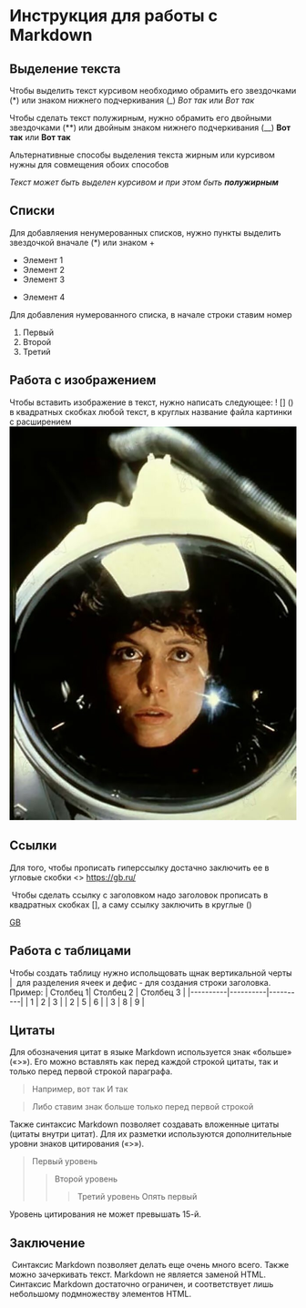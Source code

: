 # Инструкция для работы с Markdown

## Выделение текста
Чтобы выделить текст курсивом необходимо обрамить его звездочками (*) или знаком нижнего подчеркивания (_) *Вот так* или _Вот так_

Чтобы сделать текст полужирным, нужно обрамить его двойными звездочками (**) или двойным знаком нижнего подчеркивания (__) **Вот так** или __Вот так__

Альтернативные способы выделения текста жирным или курсивом нужны для совмещения обоих способов

_Текст может быть выделен курсивом и при этом быть **полужирным**_
## Списки

Для добавляения ненумерованных списков, нужно пункты выделить звездочкой вначале (*) или знаком +
* Элемент 1
* Элемент 2
* Элемент 3
+ Элемент 4

Для добавления нумерованного списка, в начале строки ставим номер
1. Первый
2. Второй
3. Третий 

## Работа с изображением

Чтобы вставить изображение в текст, нужно написать следующее: ! [] () 
в квадратных скобках любой текст, в круглых название файла картинки с расширением 
![Эллен Рипли](926b13ec1f994d30c176c4254a440f8f.jpg)


## Ссылки

Для того, чтобы прописать гиперссылку достачно заключить ее в угловые скобки <>
<https://gb.ru/>

 Чтобы сделать ссылку с заголовком надо заголовок прописать в квадратных скобках [], а саму ссылку заключить в круглые ()

[GB](https://gb.ru/)

## Работа с таблицами

Чтобы создать таблицу нужно испольщовать щнак вертикальной черты |  для разделения ячеек и дефис - для создания строки заголовка.
Пример:
| Столбец 1| Столбец 2 | Столбец 3 |
|----------|----------|----------|
|  1    |  2   |  3   |
|  2    |  5   |  6   |
|  3    |  8   |  9   |

## Цитаты

Для обозначения цитат в языке Markdown используется знак «больше» («>»). Его можно вставлять как перед каждой строкой цитаты, так и только перед первой строкой параграфа.
>Например, вот так
>И так

>Либо ставим знак больше
только перед первой строкой

Также синтаксис Markdown позволяет создавать вложенные цитаты (цитаты внутри цитат). Для их разметки используются дополнительные уровни знаков цитирования («>»).
>Первый уровень
>>Второй уровень
>>>Третий уровень
>Опять первый

Уровень цитирования не может превышать 15-й.

## Заключение 

 Синтаксис Markdown позволяет делать еще очень много всего. Также можно зачеркивать текст. Markdown не является заменой HTML. Синтаксис Markdown достаточно ограничен, и соответствует лишь небольшому подмножеству элементов HTML. 
